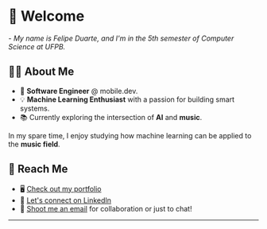# 👋 Welcome

<p>- <i>My name is Felipe Duarte, and I'm in the 5th semester of Computer Science at UFPB.</i></p>

## 🙋‍♂️ About Me
- 🔧 **Software Engineer** @ mobile.dev.
- 💡 **Machine Learning Enthusiast** with a passion for building smart systems.
- 📚 Currently exploring the intersection of **AI** and **music**.
  
In my spare time, I enjoy studying how machine learning can be applied to the **music field**.

## 🔗 Reach Me
- 🖥️ [Check out my portfolio](https://my-portfolio-b926cd.webflow.io/)
- 💼 [Let's connect on LinkedIn](https://www.linkedin.com/in/felipe-duarte-60a424277/)
- 📧 [Shoot me an email](mailto:felipeduartea04@gmail.com?subject=&body=) for collaboration or just to chat!

---
